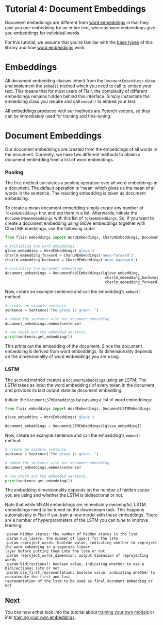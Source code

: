 # Tutorial 4: Document Embeddings

Document embeddings are different from [word embeddings](/resources/docs/TUTORIAL_WORD_EMBEDDING.md) in that they 
give you one embedding for an entire text, whereas word embeddings give you embeddings for individual words. 

For this tutorial, we assume that you're familiar with the [base types](/resources/docs/TUTORIAL_BASICS.md) of this
library and how [word embeddings](/resources/docs/TUTORIAL_WORD_EMBEDDING.md) work.

# Embeddings

All document embedding classes inherit from the `DocumentEmbeddings` class and implement the `embed()` method which you need to call 
to embed your text. This means that for most users of Flair, the complexity of different embeddings remains hidden 
behind this interface. Simply instantiate the embedding class you require and call `embed()` to embed your text.

All embeddings produced with our methods are Pytorch vectors, so they can be immediately used for training and
fine-tuning.

# Document Embeddings

Our document embeddings are created from the embeddings of all words in the document.
Currently, we have two different methods to obtain a document embedding from a list of word embeddings.

### Pooling

The first method calculates a pooling operation over all word embeddings in a document.
The default operation is 'mean' which gives us the mean of all words in the sentence. 
The resulting embedding is taken as document embedding.

To create a mean document embedding simply create any number of `TokenEmbeddings` first and put them in a list.
Afterwards, initiate the `DocumentMeanEmbeddings` with this list of `TokenEmbeddings`.
So, if you want to create a document embedding using GloVe embeddings together with CharLMEmbeddings,
use the following code:

```python
from flair.embeddings import WordEmbeddings, CharLMEmbeddings, DocumentPoolEmbeddings

# initialize the word embeddings
glove_embedding = WordEmbeddings('glove')
charlm_embedding_forward = CharLMEmbeddings('news-forward')
charlm_embedding_backward = CharLMEmbeddings('news-backward')

# initialize the document embeddings
document_embeddings = DocumentPoolEmbeddings([glove_embedding,
                                              charlm_embedding_backward,
                                              charlm_embedding_forward])
```

Now, create an example sentence and call the embedding's `embed()` method.

```python
# create an example sentence
sentence = Sentence('The grass is green .')

# embed the sentence with our document embedding
document_embeddings.embed(sentence)

# now check out the embedded sentence.
print(sentence.get_embedding())
```

This prints out the embedding of the document.
Since the document embedding is derived from word embeddings, its dimensionality depends on the dimensionality of word embeddings you are using.


### LSTM

The second method creates a `DocumentEmbeddings` using an LSTM.
The LSTM takes as input the word embeddings of every token in the document and provides its last output state as document embedding.

Initiate the `DocumentLSTMEmbeddings` by passing a list of word embeddings:

```python
from flair.embeddings import WordEmbeddings, DocumentLSTMEmbeddings

glove_embedding = WordEmbeddings('glove')

document_embeddings = DocumentLSTMEmbeddings([glove_embedding])
```

Now, create an example sentence and call the embedding's `embed()` method.

```python
# create an example sentence
sentence = Sentence('The grass is green .')

# embed the sentence with our document embedding
document_embeddings.embed(sentence)

# now check out the embedded sentence.
print(sentence.get_embedding())
```

The embedding dimensionality depends on the number of hidden states you are using and whether the LSTM is bidirectional or not.

Note that while MEAN embeddings are immediately meaningful, LSTM embeddings need to be tuned on the downstream task.
This happens automatically in Flair if you train a new model with these embeddings. There are a number of hyperparameters of
the LSTM you can tune to improve learning:

```text
:param hidden_states: the number of hidden states in the lstm
:param num_layers: the number of layers for the lstm
:param reproject_words: boolean value, indicating whether to reproject the word embedding in a separate linear
layer before putting them into the lstm or not
:param reproject_words_dimension: output dimension of reprojecting words
:param bidirectional: boolean value, indicating whether to use a bidirectional lstm or not
:param use_first_representation: boolean value, indicating whether to concatenate the first and last
representation of the lstm to be used as final document embedding or not
```


## Next 

You can now either look into the tutorial about [training your own models](/resources/docs/TUTORIAL_TRAINING_A_MODEL.md) or into [training your own embeddings](/resources/docs/TUTORIAL_TRAINING_LM_EMBEDDINGS.md).